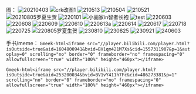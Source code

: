 图：
![20210403](https://github.com/BrokenLightsss/BrokenLightsss.github.io/assets/174887552/d7c486b1-ade7-439e-a404-7021d2441865)
![crk改图1](https://github.com/BrokenLightsss/BrokenLightsss.github.io/assets/174887552/dd32f287-082e-4eac-a64a-c6de923ba84b)
![210513](https://github.com/BrokenLightsss/BrokenLightsss.github.io/assets/174887552/4d5ae5e1-f8b3-483c-87a5-3b7e561b6556)
![210504](https://github.com/BrokenLightsss/BrokenLightsss.github.io/assets/174887552/f5cbc950-d163-4d78-9884-04e6a090d10c)
![210521](https://github.com/BrokenLightsss/BrokenLightsss.github.io/assets/174887552/9196435b-9e79-42a6-8e3a-19c5aa8b596b)
![20210805罗夏生贺](https://github.com/BrokenLightsss/BrokenLightsss.github.io/assets/174887552/8363df85-a2bf-4d40-be84-b70a9c23ed8f)
![220101](https://github.com/BrokenLightsss/BrokenLightsss.github.io/assets/174887552/76f3051d-3e27-4ed9-a3ca-fcb29d903e96)
![小画家in智者长袍](https://github.com/BrokenLightsss/BrokenLightsss.github.io/assets/174887552/3fb98b36-1719-411c-9174-508e447cc7a3)
![test](https://github.com/BrokenLightsss/BrokenLightsss.github.io/assets/174887552/00c8bdbe-7332-4894-b752-cd7bcee3ed5b)
![220603](https://github.com/BrokenLightsss/BrokenLightsss.github.io/assets/174887552/2a944b48-49d4-476a-a49c-660e00b25bd1)
![220608](https://github.com/BrokenLightsss/BrokenLightsss.github.io/assets/174887552/3c2730ba-c2e4-486b-aaf6-3e5322a7fd1d)
![220609](https://github.com/BrokenLightsss/BrokenLightsss.github.io/assets/174887552/eb2fef8e-bda7-4f9f-9bbb-62c79027e884)
![220610](https://github.com/BrokenLightsss/BrokenLightsss.github.io/assets/174887552/3864be74-586b-4b1b-b628-3f1e896b7adc)
![220613a](https://github.com/BrokenLightsss/BrokenLightsss.github.io/assets/174887552/cea75d70-ecf9-460e-8c50-28d928ea657a)
![220614](https://github.com/BrokenLightsss/BrokenLightsss.github.io/assets/174887552/b7ba18e9-63f5-450e-9ec5-2a4ea450bcdf)
![220617](https://github.com/BrokenLightsss/BrokenLightsss.github.io/assets/174887552/008fd866-bcc3-407a-9fb1-2121ce3a6b1d)
![220718](https://github.com/BrokenLightsss/BrokenLightsss.github.io/assets/174887552/a0633a46-70b6-4e78-ae0a-480ba4fd17e7)
![220725](https://github.com/BrokenLightsss/BrokenLightsss.github.io/assets/174887552/f1b96cd2-8864-4793-bb39-2fc07e8d4497)
![220805罗夏生贺](https://github.com/BrokenLightsss/BrokenLightsss.github.io/assets/174887552/40ecc89c-3f34-481c-8793-906a6483f405)
![230810](https://github.com/BrokenLightsss/BrokenLightsss.github.io/assets/174887552/cca76a54-b41d-4a35-82f0-a2ed83759fc0)
![230825](https://github.com/BrokenLightsss/BrokenLightsss.github.io/assets/174887552/8fca0f0c-f2ac-4158-9ef2-b095fe62d9cb)
![230921](https://github.com/BrokenLightsss/BrokenLightsss.github.io/assets/174887552/b3cacbd2-8edb-4ae9-ab31-e74845e1e5ba)
![240603](https://github.com/BrokenLightsss/BrokenLightsss.github.io/assets/174887552/7b7edc75-55e8-41f4-88e6-ed84656bcb91)

手书/meme：
`Gmeek-html<iframe src="//player.bilibili.com/player.html?isOutside=true&aid=1604800941&bvid=BV1qm421M7Xs&cid=1557311907&p=1&autoplay=0" scrolling="no" border="0" frameborder="no" framespacing="0" allowfullscreen="true" width="100%" height="460px"></iframe>`

`Gmeek-html<iframe src="//player.bilibili.com/player.html?isOutside=true&aid=253200034&bvid=BV1vY411h7Fc&cid=486273381&p=1" scrolling="no" border="0" frameborder="no" framespacing="0" allowfullscreen="true" width="100%" height="460px"></iframe>`
